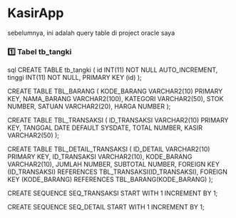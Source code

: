 # KasirApp
sebelumnya, ini adalah query table di project oracle saya

### 1️⃣ Tabel tb_tangki

sql
CREATE TABLE tb_tangki (
    id INT(11) NOT NULL AUTO_INCREMENT,
    tinggi INT(11) NOT NULL,
    PRIMARY KEY (id)
);


CREATE TABLE TBL\_BARANG (
KODE\_BARANG VARCHAR2(10) PRIMARY KEY,
NAMA\_BARANG VARCHAR2(100),
KATEGORI VARCHAR2(50),
STOK NUMBER,
SATUAN VARCHAR2(20),
HARGA NUMBER
);

CREATE TABLE TBL\_TRANSAKSI (
ID\_TRANSAKSI     VARCHAR2(10) PRIMARY KEY,
TANGGAL          DATE DEFAULT SYSDATE,
TOTAL            NUMBER,
KASIR            VARCHAR2(50)
);

CREATE TABLE TBL\_DETAIL\_TRANSAKSI (
ID\_DETAIL       VARCHAR2(10) PRIMARY KEY,
ID\_TRANSAKSI    VARCHAR2(10),
KODE\_BARANG     VARCHAR2(10),
JUMLAH          NUMBER,
SUBTOTAL        NUMBER,
FOREIGN KEY (ID\_TRANSAKSI) REFERENCES TBL\_TRANSAKSI(ID\_TRANSAKSI),
FOREIGN KEY (KODE\_BARANG) REFERENCES TBL\_BARANG(KODE\_BARANG)
);

CREATE SEQUENCE SEQ\_TRANSAKSI
START WITH 1
INCREMENT BY 1;

CREATE SEQUENCE SEQ\_DETAIL
START WITH 1
INCREMENT BY 1;
